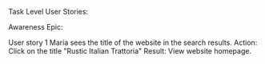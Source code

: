 Task Level User Stories:

Awareness Epic:

User story 1
Maria sees the title of the website in the search results.
Action: Click on the title "Rustic Italian Trattoria"
Result: View website homepage.

